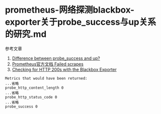 # prometheus-网络探测blackbox-exporter关于probe_success与up关系的研究.md

参考文章

1. [Difference between probe_success and up?](https://stackoverflow.com/questions/51984837/difference-between-probe-success-and-up)
2. [Prometheus官方文档 Failed scrapes](https://prometheus.io/docs/instrumenting/writing_exporters/#failed-scrapes)
3. [Checking for HTTP 200s with the Blackbox Exporter](https://www.robustperception.io/checking-for-http-200s-with-the-blackbox-exporter)

```
Metrics that would have been returned:
...省略
probe_http_content_length 0
...省略
probe_http_status_code 0
...省略
probe_success 0
```
